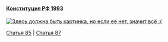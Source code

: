#### [Конституция РФ 1993](https://lalawland.github.io/eurasia/russia/const)

[![Здесь должна быть картинка, но если её нет, значит всё :(](https://sun9-west.userapi.com/sun9-69/s/v1/ig2/QYU7hGqzOd9LuWtmJ97l1FAvwZAXLTq0ddtbkjYVyaSugGGdxu6P9B6u53JiMVjuxTd8LyY9KqXBgo3KhnNCEHmm.jpg?size=1280x720&quality=95&type=album)](https://sun9-west.userapi.com/sun9-69/s/v1/ig2/QYU7hGqzOd9LuWtmJ97l1FAvwZAXLTq0ddtbkjYVyaSugGGdxu6P9B6u53JiMVjuxTd8LyY9KqXBgo3KhnNCEHmm.jpg?size=1280x720&quality=95&type=album)

[Статья 85](https://lalawland.github.io/eurasia/russia/const/art85) | [Статья 87](https://lalawland.github.io/eurasia/russia/const/art87)
